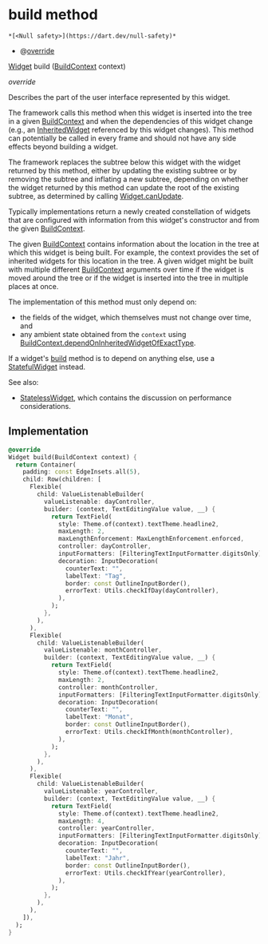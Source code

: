 


# build method




    *[<Null safety>](https://dart.dev/null-safety)*



- @[override](https://api.flutter.dev/flutter/dart-core/override-constant.html)

[Widget](https://api.flutter.dev/flutter/widgets/Widget-class.html) build
([BuildContext](https://api.flutter.dev/flutter/widgets/BuildContext-class.html) context)

_override_



<p>Describes the part of the user interface represented by this widget.</p>
<p>The framework calls this method when this widget is inserted into the tree
in a given <a href="https://api.flutter.dev/flutter/widgets/BuildContext-class.html">BuildContext</a> and when the dependencies of this widget change
(e.g., an <a href="https://api.flutter.dev/flutter/widgets/InheritedWidget-class.html">InheritedWidget</a> referenced by this widget changes). This
method can potentially be called in every frame and should not have any side
effects beyond building a widget.</p>
<p>The framework replaces the subtree below this widget with the widget
returned by this method, either by updating the existing subtree or by
removing the subtree and inflating a new subtree, depending on whether the
widget returned by this method can update the root of the existing
subtree, as determined by calling <a href="https://api.flutter.dev/flutter/widgets/Widget/canUpdate.html">Widget.canUpdate</a>.</p>
<p>Typically implementations return a newly created constellation of widgets
that are configured with information from this widget's constructor and
from the given <a href="https://api.flutter.dev/flutter/widgets/BuildContext-class.html">BuildContext</a>.</p>
<p>The given <a href="https://api.flutter.dev/flutter/widgets/BuildContext-class.html">BuildContext</a> contains information about the location in the
tree at which this widget is being built. For example, the context
provides the set of inherited widgets for this location in the tree. A
given widget might be built with multiple different <a href="https://api.flutter.dev/flutter/widgets/BuildContext-class.html">BuildContext</a>
arguments over time if the widget is moved around the tree or if the
widget is inserted into the tree in multiple places at once.</p>
<p>The implementation of this method must only depend on:</p>
<ul>
<li>the fields of the widget, which themselves must not change over time,
and</li>
<li>any ambient state obtained from the <code>context</code> using
<a href="https://api.flutter.dev/flutter/widgets/BuildContext/dependOnInheritedWidgetOfExactType.html">BuildContext.dependOnInheritedWidgetOfExactType</a>.</li>
</ul>
<p>If a widget's <a href="../../widgets_editable_date_container/DateContainer/build.md">build</a> method is to depend on anything else, use a
<a href="https://api.flutter.dev/flutter/widgets/StatefulWidget-class.html">StatefulWidget</a> instead.</p>
<p>See also:</p>
<ul>
<li><a href="https://api.flutter.dev/flutter/widgets/StatelessWidget-class.html">StatelessWidget</a>, which contains the discussion on performance considerations.</li>
</ul>



## Implementation

```dart
@override
Widget build(BuildContext context) {
  return Container(
    padding: const EdgeInsets.all(5),
    child: Row(children: [
      Flexible(
        child: ValueListenableBuilder(
          valueListenable: dayController,
          builder: (context, TextEditingValue value, __) {
            return TextField(
              style: Theme.of(context).textTheme.headline2,
              maxLength: 2,
              maxLengthEnforcement: MaxLengthEnforcement.enforced,
              controller: dayController,
              inputFormatters: [FilteringTextInputFormatter.digitsOnly],
              decoration: InputDecoration(
                counterText: "",
                labelText: "Tag",
                border: const OutlineInputBorder(),
                errorText: Utils.checkIfDay(dayController),
              ),
            );
          },
        ),
      ),
      Flexible(
        child: ValueListenableBuilder(
          valueListenable: monthController,
          builder: (context, TextEditingValue value, __) {
            return TextField(
              style: Theme.of(context).textTheme.headline2,
              maxLength: 2,
              controller: monthController,
              inputFormatters: [FilteringTextInputFormatter.digitsOnly],
              decoration: InputDecoration(
                counterText: "",
                labelText: "Monat",
                border: const OutlineInputBorder(),
                errorText: Utils.checkIfMonth(monthController),
              ),
            );
          },
        ),
      ),
      Flexible(
        child: ValueListenableBuilder(
          valueListenable: yearController,
          builder: (context, TextEditingValue value, __) {
            return TextField(
              style: Theme.of(context).textTheme.headline2,
              maxLength: 4,
              controller: yearController,
              inputFormatters: [FilteringTextInputFormatter.digitsOnly],
              decoration: InputDecoration(
                counterText: "",
                labelText: "Jahr",
                border: const OutlineInputBorder(),
                errorText: Utils.checkIfYear(yearController),
              ),
            );
          },
        ),
      ),
    ]),
  );
}
```







